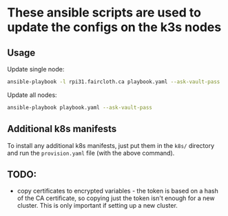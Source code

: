 # These ansible scripts are used to update the configs on the k3s nodes
## Usage
Update single node:
```bash
ansible-playbook -l rpi31.faircloth.ca playbook.yaml --ask-vault-pass
```

Update all nodes:
```bash
ansible-playbook playbook.yaml --ask-vault-pass
```

## Additional k8s manifests
To install any additional k8s manifests, just put them in the `k8s/` directory and run the `provision.yaml` file (with the above command).

## TODO:
* copy certificates to encrypted variables - the token is based on a hash of the CA certificate, so copying just the token isn't enough for a new cluster. This is only important if setting up a new cluster.
